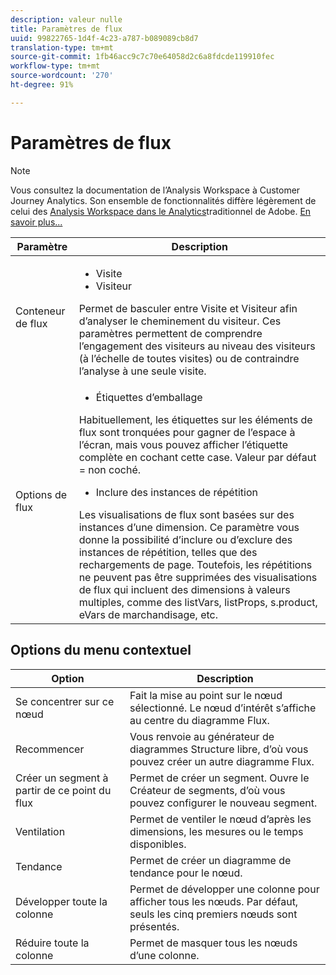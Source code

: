 ```yaml
---
description: valeur nulle
title: Paramètres de flux
uuid: 99822765-1d4f-4c23-a787-b089089cb8d7
translation-type: tm+mt
source-git-commit: 1fb46acc9c7c70e64058d2c6a8fdcde119910fec
workflow-type: tm+mt
source-wordcount: '270'
ht-degree: 91%

---
```



# Paramètres de flux

>[!NOTE]
>
>Vous consultez la documentation de l’Analysis Workspace à Customer Journey Analytics. Son ensemble de fonctionnalités diffère légèrement de celui des [Analysis Workspace dans le Analytics](https://docs.adobe.com/content/help/fr-FR/analytics/analyze/analysis-workspace/home.html)traditionnel de Adobe. [En savoir plus...](/help/getting-started/cja-aa.md)

| Paramètre | Description |
|--- |--- |
| Conteneur de flux | <ul><li>Visite</li><li>Visiteur</li></ul> Permet de basculer entre Visite et Visiteur afin d’analyser le cheminement du visiteur. Ces paramètres permettent de comprendre l’engagement des visiteurs au niveau des visiteurs (à l’échelle de toutes visites) ou de contraindre l’analyse à une seule visite. |
| Options de flux | <ul><li>Étiquettes d’emballage</li></ul> Habituellement, les étiquettes sur les éléments de flux sont tronquées pour gagner de l’espace à l’écran, mais vous pouvez afficher l’étiquette complète en cochant cette case.  Valeur par défaut = non coché.<ul><li>Inclure des instances de répétition</li></ul> Les visualisations de flux sont basées sur des instances d’une dimension. Ce paramètre vous donne la possibilité d’inclure ou d’exclure des instances de répétition, telles que des rechargements de page. Toutefois, les répétitions ne peuvent pas être supprimées des visualisations de flux qui incluent des dimensions à valeurs multiples, comme des listVars, listProps, s.product, eVars de marchandisage, etc. |

## Options du menu contextuel

| Option | Description |
|--- |--- |
| Se concentrer sur ce nœud | Fait la mise au point sur le nœud sélectionné. Le nœud d’intérêt s’affiche au centre du diagramme Flux. |
| Recommencer | Vous renvoie au générateur de diagrammes Structure libre, d’où vous pouvez créer un autre diagramme Flux. |
| Créer un segment à partir de ce point du flux | Permet de créer un segment. Ouvre le Créateur de segments, d’où vous pouvez configurer le nouveau segment. |
| Ventilation | Permet de ventiler le nœud d’après les dimensions, les mesures ou le temps disponibles. |
| Tendance | Permet de créer un diagramme de tendance pour le nœud. |
| Développer toute la colonne | Permet de développer une colonne pour afficher tous les nœuds. Par défaut, seuls les cinq premiers nœuds sont présentés. |
| Réduire toute la colonne | Permet de masquer tous les nœuds d’une colonne. |
